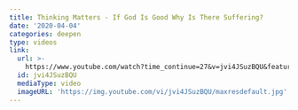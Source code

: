 ```yaml
---
title: Thinking Matters - If God Is Good Why Is There Suffering?
date: '2020-04-04'
categories: deepen
type: videos
link:
  url: >-
    https://www.youtube.com/watch?time_continue=27&v=jvi4JSuzBQU&feature=emb_logo
  id: jvi4JSuzBQU
  mediaType: video
  imageURL: 'https://img.youtube.com/vi/jvi4JSuzBQU/maxresdefault.jpg'
---
```


